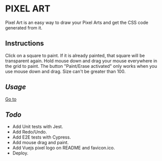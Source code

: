 # **PIXEL  ART**
Pixel Art is an easy way to draw your Pixel Arts and get the CSS code generated from it. 
## **Instructions**
Click on a square to paint. If it is already painted, that square will be transparent again.
Hold mouse down and drag your mouse everywhere in the grid to paint.
The button "Paint/Erase activated" only works when you use mouse down and drag.
Size can't be greater than 100.

## ***Usage***
[Go to](https://vue-pixel-art.now.sh/)

## ***Todo***
- Add Unit tests with Jest.
- Add Redo/Undo.
- Add E2E tests with Cypress.
- Add mouse drag and paint.
- Add Vuejs pixel logo on README and favicon.ico.
- Deploy.

